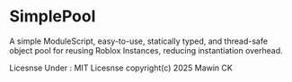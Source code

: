 # SimplePool
A simple ModuleScript, easy-to-use, statically typed, and thread-safe object pool for reusing Roblox Instances, reducing instantiation overhead.

Licesnse Under : MIT Licesnse
copyright(c) 2025 Mawin CK

